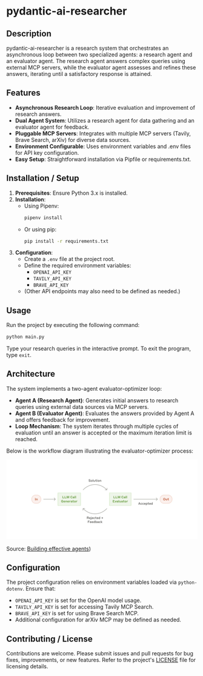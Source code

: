 # pydantic-ai-researcher

## Description
pydantic-ai-researcher is a research system that orchestrates an asynchronous loop between two specialized agents: a research agent and an evaluator agent. The research agent answers complex queries using external MCP servers, while the evaluator agent assesses and refines these answers, iterating until a satisfactory response is attained.

## Features
- **Asynchronous Research Loop**: Iterative evaluation and improvement of research answers.
- **Dual Agent System**: Utilizes a research agent for data gathering and an evaluator agent for feedback.
- **Pluggable MCP Servers**: Integrates with multiple MCP servers (Tavily, Brave Search, arXiv) for diverse data sources.
- **Environment Configurable**: Uses environment variables and .env files for API key configuration.
- **Easy Setup**: Straightforward installation via Pipfile or requirements.txt.

## Installation / Setup
1. **Prerequisites**: Ensure Python 3.x is installed.
2. **Installation**:
   - Using Pipenv:
     ```bash
     pipenv install
     ```
   - Or using pip:
     ```bash
     pip install -r requirements.txt
     ```
3. **Configuration**:
   - Create a `.env` file at the project root.
   - Define the required environment variables:
     - `OPENAI_API_KEY`
     - `TAVILY_API_KEY`
     - `BRAVE_API_KEY`
   - (Other API endpoints may also need to be defined as needed.)

## Usage
Run the project by executing the following command:
```bash
python main.py
```
Type your research queries in the interactive prompt. To exit the program, type `exit`.

## Architecture
The system implements a two-agent evaluator-optimizer loop:
- **Agent A (Research Agent)**: Generates initial answers to research queries using external data sources via MCP servers.
- **Agent B (Evaluator Agent)**: Evaluates the answers provided by Agent A and offers feedback for improvement.
- **Loop Mechanism**: The system iterates through multiple cycles of evaluation until an answer is accepted or the maximum iteration limit is reached.

Below is the workflow diagram illustrating the evaluator-optimizer process:

![ evaluator-optimizer-workflow](./docs/evaluator-optimizer-workflow.png)

Source: [Building effective agents](https://www.anthropic.com/engineering/building-effective-agents))

## Configuration

The project configuration relies on environment variables loaded via `python-dotenv`. Ensure that:
- `OPENAI_API_KEY` is set for the OpenAI model usage.
- `TAVILY_API_KEY` is set for accessing Tavily MCP Search.
- `BRAVE_API_KEY` is set for using Brave Search MCP.
- Additional configuration for arXiv MCP may be defined as needed.

## Contributing / License
Contributions are welcome. Please submit issues and pull requests for bug fixes, improvements, or new features. Refer to the project's [LICENSE](LICENSE) file for licensing details.